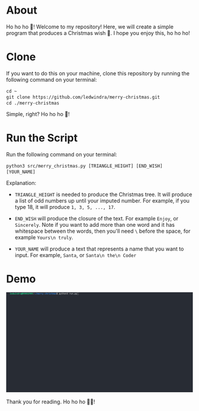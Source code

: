 # About

Ho ho ho :santa:! Welcome to my repository! Here, we will create a simple program that produces a Christmas wish :christmas_tree:. I hope you enjoy this, ho ho ho!

# Clone

If you want to do this on your machine, clone this repository by running the following command on your terminal:

```
cd ~
git clone https://github.com/ledwindra/merry-christmas.git
cd ./merry-christmas
```

Simple, right? Ho ho ho :santa:!

# Run the Script

Run the following command on your terminal:

```
python3 src/merry_christmas.py [TRIANGLE_HEIGHT] [END_WISH] [YOUR_NAME]
```

Explanation: 

* `TRIANGLE_HEIGHT` is needed to produce the Christmas tree. It will produce a list of odd numbers up until your imputed number. For example, if you type 18, it will produce `1, 3, 5, ..., 17`.

* `END_WISH` will produce the closure of the text. For example `Enjoy`, or `Sincerely`. Note if you want to add more than one word and it has whitespace between the words, then you'll need `\` before the space, for example `Yours\n truly`.

* `YOUR_NAME` will produce a text that represents a name that you want to input. For example, `Santa`, or `Santa\n the\n Coder`

# Demo

![merry-christmas](img/merry-christmas-code.gif)

Thank you for reading. Ho ho ho :santa::christmas_tree:!
